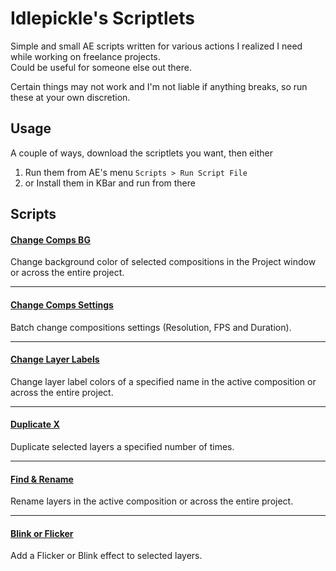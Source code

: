 # Idlepickle's Scriptlets

Simple and small AE scripts written for various actions I realized I need while working on freelance projects.  
Could be useful for someone else out there.  

Certain things may not work and I'm not liable if anything breaks, so run these at your own discretion.  

## Usage

A couple of ways, download the scriptlets you want, then either  

1. Run them from AE's menu `Scripts > Run Script File`
2. or Install them in KBar and run from there

## Scripts

#### [Change Comps BG](https://github.com/idlepickle/idp_Scriptlets/blob/main/Change%20Comps%20BG.jsx)
Change background color of selected compositions in the Project window or across the entire project.

---

#### [Change Comps Settings](https://github.com/idlepickle/idp_Scriptlets/blob/main/Batch%20Comp%20Settings.jsx)
Batch change compositions settings (Resolution, FPS and Duration).

---

#### [Change Layer Labels](https://github.com/idlepickle/idp_Scriptlets/blob/main/Change%20Layer%20Labels.jsx)
Change layer label colors of a specified name in the active composition or across the entire project.

---

#### [Duplicate X](https://github.com/idlepickle/idp_Scriptlets/blob/main/Duplicate%20X.jsx)
Duplicate selected layers a specified number of times.

---

#### [Find & Rename](https://github.com/idlepickle/idp_Scriptlets/blob/main/Find%20%26%20Rename.jsx)
Rename layers in the active composition or across the entire project.

---

#### [Blink or Flicker](https://github.com/idlepickle/idp_Scriptlets/blob/main/Blink%20or%20Flicker.jsx)
Add a Flicker or Blink effect to selected layers.
